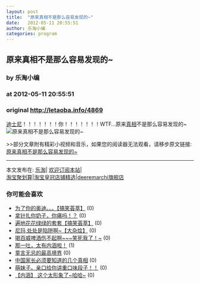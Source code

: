 ```yaml
---
layout: post
title:  "原来真相不是那么容易发现的~"
date:   2012-05-11 20:55:51
author: 乐淘小编
categories: program
---
```


## 原来真相不是那么容易发现的~
### by 乐淘小编
### at 2012-05-11 20:55:51
### original <http://letaoba.info/4869>

<p><a href="http://letaoba.info/tag/%e8%bf%aa%e5%a3%ab%e5%b0%bc" title="查看 迪士尼 中的全部文章">迪士尼</a>！！！！！！！你！！！！！！！WTF…原来<a href="http://letaoba.info/tag/%e7%9c%9f%e7%9b%b8" title="查看 真相 中的全部文章">真相</a>不是那么容易发现的~<br>
<img src="http://ww2.sinaimg.cn/large/88c29074jw1dsu31k70djj.jpg" alt="原来真相不是那么容易发现的~" title="原来真相不是那么容易发现的~"></p>
<p>&gt;&gt;部分文章附有精彩小视频和音乐，如果您的阅读器无法观看，请移步原文链接:<a href="http://letaoba.info/4869">原来真相不是那么容易发现的~</a>
<hr>
本文发布在: <a href="http://letaoba.info">乐淘</a>| <a href="http://letaoba.info/feed">欢迎订阅本站</a>|
<br>
<a href="http://www.taobao.com/go/chn/tbk_channel/jkwt.php?pid=mm_14340546_2405588_9605426&amp;eventid=102405" rel="external nofollow">淘宝聚划算</a>|<a href="http://www.taobao.com/go/chn/tbk_channel/huangguan.php?pid=mm_14340546_2434133_9338368&amp;eventid=101858" rel="external nofollow">淘宝皇冠店铺精选</a>|<a href="http://s.click.taobao.com/t_8?e=7HZ5x%2BOzdsYUBq8G4nHLsBOiWn0%3D&amp;p=mm_14340546_0_0" rel="external nofollow">deeremarchi旗舰店</a></p>
<h3>你可能会喜欢</h3><ul><li><a href="http://letaoba.info/4868" title="为了你的奥迪。。。【搞笑荟萃】 (2012 年 5 月 11 日)">为了你的奥迪。。。【搞笑荟萃】</a> (0)</li><li><a href="http://letaoba.info/4846" title="拿针扎你奶子，你痛吗！？ (2012 年 5 月 9 日)">拿针扎你奶子，你痛吗！？</a> (0)</li><li><a href="http://letaoba.info/4842" title="遍地花花绿绿的套套【搞笑荟萃】 (2012 年 5 月 9 日)">遍地花花绿绿的套套【搞笑荟萃】</a> (0)</li><li><a href="http://letaoba.info/4820" title="尼玛,处处是陷阱啊~【大杂烩】 (2012 年 5 月 7 日)">尼玛,处处是陷阱啊~【大杂烩】</a> (0)</li><li><a href="http://letaoba.info/4764" title="喝百威啤酒伤不起啊~~~笑死我了！~ (2012 年 5 月 6 日)">喝百威啤酒伤不起啊~~~笑死我了！~</a> (0)</li><li><a href="http://letaoba.info/4737" title="那一吐，太有内涵啦！ (2012 年 5 月 5 日)">那一吐，太有内涵啦！</a> (1)</li><li><a href="http://letaoba.info/4674" title="童言无忌的最高境界 (2012 年 5 月 4 日)">童言无忌的最高境界</a> (0)</li><li><a href="http://letaoba.info/4664" title="中国家长必须要知道的几个真相 (2012 年 5 月 3 日)">中国家长必须要知道的几个真相</a> (0)</li><li><a href="http://letaoba.info/4639" title="萌妹子。亲口给你讲重口味段子！！ (2012 年 5 月 3 日)">萌妹子。亲口给你讲重口味段子！！</a> (0)</li><li><a href="http://letaoba.info/4612" title="【内涵】 这个太形象了~哈哈~ (2012 年 5 月 2 日)">【内涵】 这个太形象了~哈哈~</a> (0)</li></ul><img src="http://feeds.feedburner.com/~r/blogspot/CRBRG/~4/HlI7RWe1Zno" height="1" width="1">
